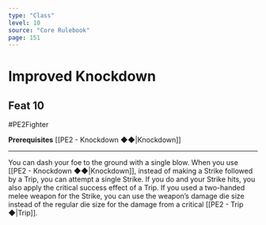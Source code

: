 ```yaml
---
type: "Class"
level: 10
source: "Core Rulebook"
page: 151
---
```

# Improved Knockdown
## Feat 10
#PE2Fighter

**Prerequisites** [[PE2 - Knockdown ◆◆|Knockdown]]

---

You can dash your foe to the ground with a single blow. When you use [[PE2 - Knockdown ◆◆|Knockdown]], instead of making a Strike followed by a Trip, you can attempt a single Strike. If you do and your Strike hits, you also apply the critical success effect of a Trip. If you used a two-handed melee weapon for the Strike, you can use the weapon’s damage die size instead of the regular die size for the damage from a critical [[PE2 - Trip ◆|Trip]].